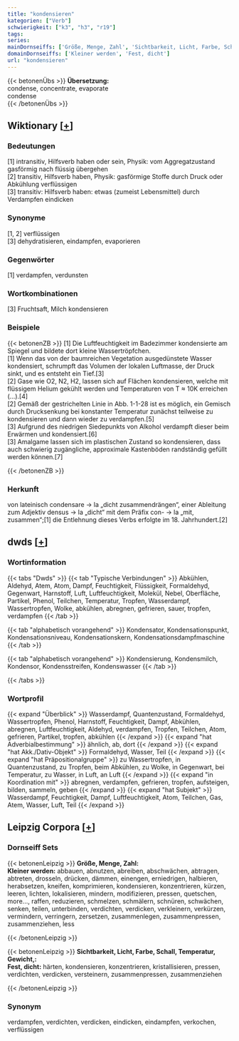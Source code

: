 ```yaml
---
title: "kondensieren"
kategorien: ["Verb"]
schwierigkeit: ["k3", "h3", "r19"]
tags:
series:
mainDornseiffs: ['Größe, Menge, Zahl', 'Sichtbarkeit, Licht, Farbe, Schall, Temperatur, Gewicht,']
domainDornseiffs: ['Kleiner werden', 'Fest, dicht']
url: "kondensieren"
---
```


{{< betonenÜbs >}}
**Übersetzung:**  
condense, concentrate, evaporate  
condense  
{{< /betonenÜbs >}}

## Wiktionary [[+](https://de.wiktionary.org/wiki/kondensieren)]

### Bedeutungen
[1] intransitiv, Hilfsverb haben oder sein, Physik: vom Aggregatzustand gasförmig nach flüssig übergehen  
[2] transitiv, Hilfsverb haben, Physik: gasförmige Stoffe durch Druck oder Abkühlung verflüssigen  
[3] transitiv: Hilfsverb haben: etwas (zumeist Lebensmittel) durch Verdampfen eindicken  

### Synonyme
[1, 2] verflüssigen  
[3] dehydratisieren, eindampfen, evaporieren  

### Gegenwörter
[1] verdampfen, verdunsten  

### Wortkombinationen
[3] Fruchtsaft, Milch kondensieren  

### Beispiele
{{< betonenZB >}}
[1] Die Luftfeuchtigkeit im Badezimmer kondensierte am Spiegel und bildete dort kleine Wassertröpfchen.  
[1] Wenn das von der baumreichen Vegetation ausgedünstete Wasser kondensiert, schrumpft das Volumen der lokalen Luftmasse, der Druck sinkt, und es entsteht ein Tief.[3]  
[2] Gase wie O2, N2, H2, lassen sich auf Flächen kondensieren, welche mit flüssigem Helium gekühlt werden und Temperaturen von T ≈ 10K erreichen (…).[4]  
[2] Gemäß der gestrichelten Linie in Abb. 1-1-28 ist es möglich, ein Gemisch durch Drucksenkung bei konstanter Temperatur zunächst teilweise zu kondensieren und dann wieder zu verdampfen.[5]  
[3] Aufgrund des niedrigen Siedepunkts von Alkohol verdampft dieser beim Erwärmen und kondensiert.[6]  
[3] Amalgame lassen sich im plastischen Zustand so kondensieren, dass auch schwierig zugängliche, approximale Kastenböden randständig gefüllt werden können.[7]  

{{< /betonenZB >}}
### Herkunft
von lateinisch condensare → la „dicht zusammendrängen“, einer Ableitung zum Adjektiv densus → la „dicht“ mit dem Präfix con- → la „mit, zusammen“;[1] die Entlehnung dieses Verbs erfolgte im 18. Jahrhundert.[2]  



## dwds [[+](https://www.dwds.de/wb/kondensieren)]

### Wortinformation
{{< tabs "Dwds" >}}
{{< tab "Typische Verbindungen" >}}
Abkühlen, Aldehyd, Atem, Atom, Dampf, Feuchtigkeit, Flüssigkeit, Formaldehyd, Gegenwart, Harnstoff, Luft, Luftfeuchtigkeit, Molekül, Nebel, Oberfläche, Partikel, Phenol, Teilchen, Temperatur, Tropfen, Wasserdampf, Wassertropfen, Wolke, abkühlen, abregnen, gefrieren, sauer, tropfen, verdampfen
{{< /tab >}}

{{< tab "alphabetisch vorangehend" >}}
Kondensator, Kondensationspunkt, Kondensationsniveau, Kondensationskern, Kondensationsdampfmaschine
{{< /tab >}}

{{< tab "alphabetisch vorangehend" >}}
Kondensierung, Kondensmilch, Kondensor, Kondensstreifen, Kondenswasser
{{< /tab >}}

{{< /tabs >}}

### Wortprofil
{{< expand "Überblick" >}} Wasserdampf, Quantenzustand, Formaldehyd, Wassertropfen, Phenol, Harnstoff, Feuchtigkeit, Dampf, Abkühlen, abregnen, Luftfeuchtigkeit, Aldehyd, verdampfen, Tropfen, Teilchen, Atom, gefrieren, Partikel, tropfen, abkühlen {{< /expand >}}
{{< expand "hat Adverbialbestimmung" >}} ähnlich, ab, dort {{< /expand >}}
{{< expand "hat Akk./Dativ-Objekt" >}} Formaldehyd, Wasser, Teil {{< /expand >}}
{{< expand "hat Präpositionalgruppe" >}} zu Wassertropfen, in Quantenzustand, zu Tropfen, beim Abkühlen, zu Wolke, in Gegenwart, bei Temperatur, zu Wasser, in Luft, an Luft {{< /expand >}}
{{< expand "in Koordination mit" >}} abregnen, verdampfen, gefrieren, tropfen, aufsteigen, bilden, sammeln, geben {{< /expand >}}
{{< expand "hat Subjekt" >}} Wasserdampf, Feuchtigkeit, Dampf, Luftfeuchtigkeit, Atom, Teilchen, Gas, Atem, Wasser, Luft, Teil {{< /expand >}}

## Leipzig Corpora [[+](https://corpora.uni-leipzig.de/en/res?word=kondensieren&corpusId=deu_newscrawl-public_2018)]

### Dornseiff Sets
{{< betonenLeipzig >}}
**Größe, Menge, Zahl:**  
**Kleiner werden:** abbauen, abnutzen, abreiben, abschwächen, abtragen, abtreten, drosseln, drücken, dämmen, einengen, erniedrigen, halbieren, herabsetzen, kneifen, komprimieren, kondensieren, konzentrieren, kürzen, leeren, lichten, lokalisieren, mindern, modifizieren, pressen, quetschen, more..., raffen, reduzieren, schmelzen, schmälern, schnüren, schwächen, senken, teilen, unterbinden, verdichten, verdicken, verkleinern, verkürzen, vermindern, verringern, zersetzen, zusammenlegen, zusammenpressen, zusammenziehen, less  

{{< /betonenLeipzig >}}


{{< betonenLeipzig >}}
**Sichtbarkeit, Licht, Farbe, Schall, Temperatur, Gewicht,:**  
**Fest, dicht:** härten, kondensieren, konzentrieren, kristallisieren, pressen, verdichten, verdicken, versteinern, zusammenpressen, zusammenziehen  

{{< /betonenLeipzig >}}

### Synonym
verdampfen, verdichten, verdicken, eindicken, eindampfen, verkochen, verflüssigen

